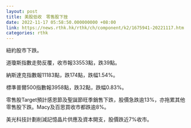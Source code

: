 ```yaml
---
layout: post
title: 美股低收　零售股下挫
date: 2022-11-17 05:58:50.000000000 +08:00
link: https://news.rthk.hk/rthk/ch/component/k2/1675941-20221117.htm
categories: rthk
---
```


紐約股市下跌。

道瓊斯指數走勢反覆，收市報33553點，跌39點。

納斯達克指數報11183點，跌174點，跌幅1.54%。

標準普爾500指數報3958點，跌32點，跌幅0.83%。

零售股Target預計感恩節及聖誕節旺季銷售下跌，股價急跌逾13%，亦拖累其他零售股下跌。Macy及百思買收市都跌逾8%。

美光科技計劃削減記憶晶片供應及資本開支，股價跌近7%收市。
